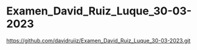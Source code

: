 # Examen_David_Ruiz_Luque_30-03-2023


https://github.com/davidruiiz/Examen_David_Ruiz_Luque_30-03-2023.git
